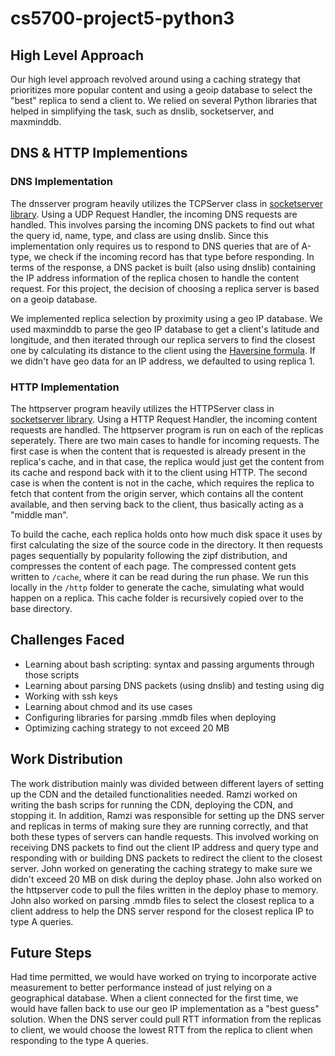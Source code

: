 # cs5700-project5-python3

## High Level Approach
Our high level approach revolved around using a caching strategy that prioritizes more popular content and using a geoip database to select the "best" replica to send a client to. We relied on several Python libraries that helped in simplifying the task, such as dnslib, socketserver, and maxminddb. 

## DNS & HTTP Implementions
### DNS Implementation
The dnsserver program heavily utilizes the TCPServer class in [socketserver library](https://docs.python.org/3/library/socketserver.html#socketserver.TCPServer). Using a UDP Request Handler, the incoming DNS requests are handled. This involves parsing the incoming DNS packets to find out what the query id, name, type, and class are using dnslib. Since this implementation only requires us to respond to DNS queries that are of A-type, we check if the incoming record has that type before responding. In terms of the response, a DNS packet is built (also using dnslib) containing the IP address information of the replica chosen to handle the content request. For this project, the decision of choosing a replica server is based on a geoip database. 
 
We implemented replica selection by proximity using a geo IP database. We used maxminddb to parse the geo IP database to get a client's latitude and longitude, and then iterated through our replica servers to find the closest one by calculating its distance to the client using the [Haversine formula](https://www.movable-type.co.uk/scripts/latlong.html). If we didn't have geo data for an IP address, we defaulted to using replica 1.
 
### HTTP Implementation
The httpserver program heavily utilizes the HTTPServer class in [socketserver library](https://docs.python.org/3/library/http.server.html). Using a HTTP Request Handler, the incoming content requests are handled. The httpserver program is run on each of the replicas seperately. There are two main cases to handle for incoming requests. The first case is when the content that is requested is already present in the replica's cache, and in that case, the replica would just get the content from its cache and respond back with it to the client using HTTP. The second case is when the content is not in the cache, which requires the replica to fetch that content from the origin server, which contains all the content available, and then serving back to the client, thus basically acting as a "middle man".

To build the cache, each replica holds onto how much disk space it uses by first calculating the size of the source code in the directory. It then requests pages sequentially by popularity following the zipf distribution, and compresses the content of each page. The compressed content gets written to `/cache`, where it can be read during the run phase. We run this locally in the `/http` folder to generate the cache, simulating what would happen on a replica. This cache folder is recursively copied over to the base directory.

## Challenges Faced
- Learning about bash scripting: syntax and passing arguments through those scripts
- Learning about parsing DNS packets (using dnslib) and testing using dig
- Working with ssh keys
- Learning about chmod and its use cases
- Configuring libraries for parsing .mmdb files when deploying
- Optimizing caching strategy to not exceed 20 MB

## Work Distribution
The work distribution mainly was divided between different layers of setting up the CDN and the detailed functionalities needed. Ramzi worked on writing the bash scrips for running the CDN, deploying the CDN, and stopping it. In addition, Ramzi was responsible for setting up the DNS server and replicas in terms of making sure they are running correctly, and that both these types of servers can handle requests. This involved working on receiving DNS packets to find out the client IP address and query type and responding with or building DNS packets to redirect the client to the closest server. John worked on generating the caching strategy to make sure we didn't exceed 20 MB on disk during the deploy phase. John also worked on the httpserver code to pull the files written in the deploy phase to memory. John also worked on parsing .mmdb files to select the closest replica to a client address to help the DNS server respond for the closest replica IP to type A queries.

## Future Steps
Had time permitted, we would have worked on trying to incorporate active measurement to better performance instead of just relying on a geographical database. When a client connected for the first time, we would have fallen back to use our geo IP implementation as a "best guess" solution. When the DNS server could pull RTT information from the replicas to client, we would choose the lowest RTT from the replica to client when responding to the type A queries.
